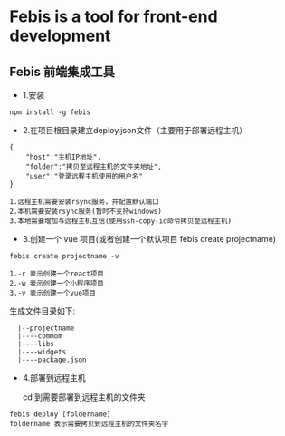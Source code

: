 # Febis is a tool for front-end development

## Febis 前端集成工具
- 1.安装
```
npm install -g febis
```
- 2.在项目根目录建立deploy.json文件（主要用于部署远程主机）
```
{
    "host":"主机IP地址",
    "folder":"拷贝至远程主机的文件夹地址",
    "user":"登录远程主机使用的用户名"
}
```
```
1.远程主机需要安装rsync服务，并配置默认端口
2.本机需要安装rsync服务(暂时不支持windows)
3.本地需要增加与远程主机互信(使用ssh-copy-id命令拷贝至远程主机)
```
- 3.创建一个 vue 项目(或者创建一个默认项目 febis create projectname)
```
febis create projectname -v

```
```
1.-r 表示创建一个react项目
2.-w 表示创建一个小程序项目
3.-v 表示创建一个vue项目
```
生成文件目录如下:
```
  |--projectname
  |----commom
  |----libs
  |----widgets
  |----package.json
```

- 4.部署到远程主机

   cd 到需要部署到远程主机的文件夹
```
febis deploy [foldername]
foldername 表示需要拷贝到远程主机的文件夹名字
```